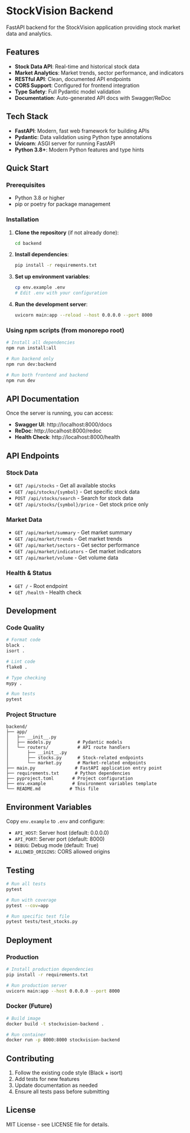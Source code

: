 # StockVision Backend

FastAPI backend for the StockVision application providing stock market data and analytics.

## Features

- **Stock Data API**: Real-time and historical stock data
- **Market Analytics**: Market trends, sector performance, and indicators
- **RESTful API**: Clean, documented API endpoints
- **CORS Support**: Configured for frontend integration
- **Type Safety**: Full Pydantic model validation
- **Documentation**: Auto-generated API docs with Swagger/ReDoc

## Tech Stack

- **FastAPI**: Modern, fast web framework for building APIs
- **Pydantic**: Data validation using Python type annotations
- **Uvicorn**: ASGI server for running FastAPI
- **Python 3.8+**: Modern Python features and type hints

## Quick Start

### Prerequisites

- Python 3.8 or higher
- pip or poetry for package management

### Installation

1. **Clone the repository** (if not already done):
   ```bash
   cd backend
   ```

2. **Install dependencies**:
   ```bash
   pip install -r requirements.txt
   ```

3. **Set up environment variables**:
   ```bash
   cp env.example .env
   # Edit .env with your configuration
   ```

4. **Run the development server**:
   ```bash
   uvicorn main:app --reload --host 0.0.0.0 --port 8000
   ```

### Using npm scripts (from monorepo root)

```bash
# Install all dependencies
npm run install:all

# Run backend only
npm run dev:backend

# Run both frontend and backend
npm run dev
```

## API Documentation

Once the server is running, you can access:

- **Swagger UI**: http://localhost:8000/docs
- **ReDoc**: http://localhost:8000/redoc
- **Health Check**: http://localhost:8000/health

## API Endpoints

### Stock Data

- `GET /api/stocks` - Get all available stocks
- `GET /api/stocks/{symbol}` - Get specific stock data
- `POST /api/stocks/search` - Search for stock data
- `GET /api/stocks/{symbol}/price` - Get stock price only

### Market Data

- `GET /api/market/summary` - Get market summary
- `GET /api/market/trends` - Get market trends
- `GET /api/market/sectors` - Get sector performance
- `GET /api/market/indicators` - Get market indicators
- `GET /api/market/volume` - Get volume data

### Health & Status

- `GET /` - Root endpoint
- `GET /health` - Health check

## Development

### Code Quality

```bash
# Format code
black .
isort .

# Lint code
flake8 .

# Type checking
mypy .

# Run tests
pytest
```

### Project Structure

```
backend/
├── app/
│   ├── __init__.py
│   ├── models.py          # Pydantic models
│   └── routers/           # API route handlers
│       ├── __init__.py
│       ├── stocks.py      # Stock-related endpoints
│       └── market.py      # Market-related endpoints
├── main.py               # FastAPI application entry point
├── requirements.txt      # Python dependencies
├── pyproject.toml       # Project configuration
├── env.example          # Environment variables template
└── README.md           # This file
```

## Environment Variables

Copy `env.example` to `.env` and configure:

- `API_HOST`: Server host (default: 0.0.0.0)
- `API_PORT`: Server port (default: 8000)
- `DEBUG`: Debug mode (default: True)
- `ALLOWED_ORIGINS`: CORS allowed origins

## Testing

```bash
# Run all tests
pytest

# Run with coverage
pytest --cov=app

# Run specific test file
pytest tests/test_stocks.py
```

## Deployment

### Production

```bash
# Install production dependencies
pip install -r requirements.txt

# Run production server
uvicorn main:app --host 0.0.0.0 --port 8000
```

### Docker (Future)

```bash
# Build image
docker build -t stockvision-backend .

# Run container
docker run -p 8000:8000 stockvision-backend
```

## Contributing

1. Follow the existing code style (Black + isort)
2. Add tests for new features
3. Update documentation as needed
4. Ensure all tests pass before submitting

## License

MIT License - see LICENSE file for details. 